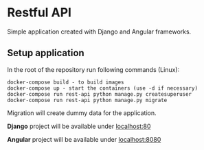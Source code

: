 # Restful API
Simple application created with Django and Angular frameworks.

## Setup application
In the root of the repository run following commands (Linux):

```
docker-compose build - to build images
docker-compose up - start the containers (use -d if necessary)
docker-compose run rest-api python manage.py createsuperuser
docker-compose run rest-api python manage.py migrate
```

Migration will create dummy data for the application.

**Django** project will be available under [localhost:80](http://localhost:80)

**Angular** project will be available under [localhost:8080](http://localhost:8080)
